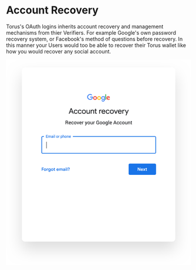 # Account Recovery

Torus's OAuth logins inherits account recovery and management mechanisms from thier Verifiers. For example Google's own password recovery system, or Facebook's method of questions before recovery. In this manner your Users would too be able to recover their Torus wallet like how you would recover any social account.

![Account recovery](../.gitbook/assets/accountrecovery.png)

